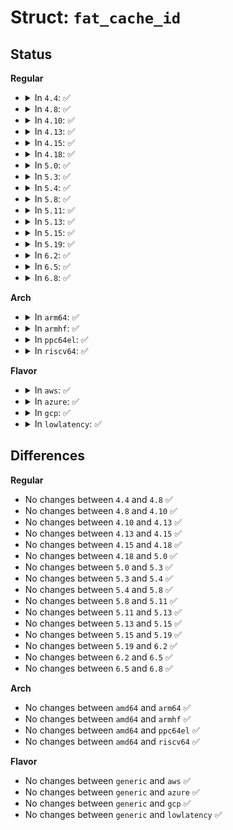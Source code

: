 # Struct: <code>fat_cache_id</code>

## Status
<b>Regular</b>
<ul>
<li>
<details>
<summary>In <code>4.4</code>: ✅</summary>

```c
struct fat_cache_id {
    unsigned int id;
    int nr_contig;
    int fcluster;
    int dcluster;
};
```
</details>
</li>
<li>
<details>
<summary>In <code>4.8</code>: ✅</summary>

```c
struct fat_cache_id {
    unsigned int id;
    int nr_contig;
    int fcluster;
    int dcluster;
};
```
</details>
</li>
<li>
<details>
<summary>In <code>4.10</code>: ✅</summary>

```c
struct fat_cache_id {
    unsigned int id;
    int nr_contig;
    int fcluster;
    int dcluster;
};
```
</details>
</li>
<li>
<details>
<summary>In <code>4.13</code>: ✅</summary>

```c
struct fat_cache_id {
    unsigned int id;
    int nr_contig;
    int fcluster;
    int dcluster;
};
```
</details>
</li>
<li>
<details>
<summary>In <code>4.15</code>: ✅</summary>

```c
struct fat_cache_id {
    unsigned int id;
    int nr_contig;
    int fcluster;
    int dcluster;
};
```
</details>
</li>
<li>
<details>
<summary>In <code>4.18</code>: ✅</summary>

```c
struct fat_cache_id {
    unsigned int id;
    int nr_contig;
    int fcluster;
    int dcluster;
};
```
</details>
</li>
<li>
<details>
<summary>In <code>5.0</code>: ✅</summary>

```c
struct fat_cache_id {
    unsigned int id;
    int nr_contig;
    int fcluster;
    int dcluster;
};
```
</details>
</li>
<li>
<details>
<summary>In <code>5.3</code>: ✅</summary>

```c
struct fat_cache_id {
    unsigned int id;
    int nr_contig;
    int fcluster;
    int dcluster;
};
```
</details>
</li>
<li>
<details>
<summary>In <code>5.4</code>: ✅</summary>

```c
struct fat_cache_id {
    unsigned int id;
    int nr_contig;
    int fcluster;
    int dcluster;
};
```
</details>
</li>
<li>
<details>
<summary>In <code>5.8</code>: ✅</summary>

```c
struct fat_cache_id {
    unsigned int id;
    int nr_contig;
    int fcluster;
    int dcluster;
};
```
</details>
</li>
<li>
<details>
<summary>In <code>5.11</code>: ✅</summary>

```c
struct fat_cache_id {
    unsigned int id;
    int nr_contig;
    int fcluster;
    int dcluster;
};
```
</details>
</li>
<li>
<details>
<summary>In <code>5.13</code>: ✅</summary>

```c
struct fat_cache_id {
    unsigned int id;
    int nr_contig;
    int fcluster;
    int dcluster;
};
```
</details>
</li>
<li>
<details>
<summary>In <code>5.15</code>: ✅</summary>

```c
struct fat_cache_id {
    unsigned int id;
    int nr_contig;
    int fcluster;
    int dcluster;
};
```
</details>
</li>
<li>
<details>
<summary>In <code>5.19</code>: ✅</summary>

```c
struct fat_cache_id {
    unsigned int id;
    int nr_contig;
    int fcluster;
    int dcluster;
};
```
</details>
</li>
<li>
<details>
<summary>In <code>6.2</code>: ✅</summary>

```c
struct fat_cache_id {
    unsigned int id;
    int nr_contig;
    int fcluster;
    int dcluster;
};
```
</details>
</li>
<li>
<details>
<summary>In <code>6.5</code>: ✅</summary>

```c
struct fat_cache_id {
    unsigned int id;
    int nr_contig;
    int fcluster;
    int dcluster;
};
```
</details>
</li>
<li>
<details>
<summary>In <code>6.8</code>: ✅</summary>

```c
struct fat_cache_id {
    unsigned int id;
    int nr_contig;
    int fcluster;
    int dcluster;
};
```
</details>
</li>
</ul>
<b>Arch</b>
<ul>
<li>
<details>
<summary>In <code>arm64</code>: ✅</summary>

```c
struct fat_cache_id {
    unsigned int id;
    int nr_contig;
    int fcluster;
    int dcluster;
};
```
</details>
</li>
<li>
<details>
<summary>In <code>armhf</code>: ✅</summary>

```c
struct fat_cache_id {
    unsigned int id;
    int nr_contig;
    int fcluster;
    int dcluster;
};
```
</details>
</li>
<li>
<details>
<summary>In <code>ppc64el</code>: ✅</summary>

```c
struct fat_cache_id {
    unsigned int id;
    int nr_contig;
    int fcluster;
    int dcluster;
};
```
</details>
</li>
<li>
<details>
<summary>In <code>riscv64</code>: ✅</summary>

```c
struct fat_cache_id {
    unsigned int id;
    int nr_contig;
    int fcluster;
    int dcluster;
};
```
</details>
</li>
</ul>
<b>Flavor</b>
<ul>
<li>
<details>
<summary>In <code>aws</code>: ✅</summary>

```c
struct fat_cache_id {
    unsigned int id;
    int nr_contig;
    int fcluster;
    int dcluster;
};
```
</details>
</li>
<li>
<details>
<summary>In <code>azure</code>: ✅</summary>

```c
struct fat_cache_id {
    unsigned int id;
    int nr_contig;
    int fcluster;
    int dcluster;
};
```
</details>
</li>
<li>
<details>
<summary>In <code>gcp</code>: ✅</summary>

```c
struct fat_cache_id {
    unsigned int id;
    int nr_contig;
    int fcluster;
    int dcluster;
};
```
</details>
</li>
<li>
<details>
<summary>In <code>lowlatency</code>: ✅</summary>

```c
struct fat_cache_id {
    unsigned int id;
    int nr_contig;
    int fcluster;
    int dcluster;
};
```
</details>
</li>
</ul>

## Differences
<b>Regular</b>
<ul>
<li>
No changes between <code>4.4</code> and <code>4.8</code> ✅
</li>
<li>
No changes between <code>4.8</code> and <code>4.10</code> ✅
</li>
<li>
No changes between <code>4.10</code> and <code>4.13</code> ✅
</li>
<li>
No changes between <code>4.13</code> and <code>4.15</code> ✅
</li>
<li>
No changes between <code>4.15</code> and <code>4.18</code> ✅
</li>
<li>
No changes between <code>4.18</code> and <code>5.0</code> ✅
</li>
<li>
No changes between <code>5.0</code> and <code>5.3</code> ✅
</li>
<li>
No changes between <code>5.3</code> and <code>5.4</code> ✅
</li>
<li>
No changes between <code>5.4</code> and <code>5.8</code> ✅
</li>
<li>
No changes between <code>5.8</code> and <code>5.11</code> ✅
</li>
<li>
No changes between <code>5.11</code> and <code>5.13</code> ✅
</li>
<li>
No changes between <code>5.13</code> and <code>5.15</code> ✅
</li>
<li>
No changes between <code>5.15</code> and <code>5.19</code> ✅
</li>
<li>
No changes between <code>5.19</code> and <code>6.2</code> ✅
</li>
<li>
No changes between <code>6.2</code> and <code>6.5</code> ✅
</li>
<li>
No changes between <code>6.5</code> and <code>6.8</code> ✅
</li>
</ul>
<b>Arch</b>
<ul>
<li>
No changes between <code>amd64</code> and <code>arm64</code> ✅
</li>
<li>
No changes between <code>amd64</code> and <code>armhf</code> ✅
</li>
<li>
No changes between <code>amd64</code> and <code>ppc64el</code> ✅
</li>
<li>
No changes between <code>amd64</code> and <code>riscv64</code> ✅
</li>
</ul>
<b>Flavor</b>
<ul>
<li>
No changes between <code>generic</code> and <code>aws</code> ✅
</li>
<li>
No changes between <code>generic</code> and <code>azure</code> ✅
</li>
<li>
No changes between <code>generic</code> and <code>gcp</code> ✅
</li>
<li>
No changes between <code>generic</code> and <code>lowlatency</code> ✅
</li>
</ul>
